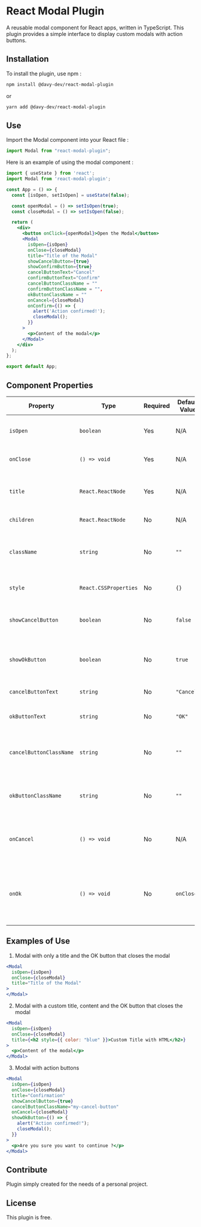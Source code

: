 # React Modal Plugin

A reusable modal component for React apps, written in TypeScript. This plugin provides a simple interface to display custom modals with action buttons.

## Installation

To install the plugin, use npm :

```bash
npm install @davy-dev/react-modal-plugin
```

or

```bash
yarn add @davy-dev/react-modal-plugin
```

## Use

Import the Modal component into your React file :

```jsx
import Modal from "react-modal-plugin";
```

Here is an example of using the modal component :

```jsx
import { useState } from 'react';
import Modal from 'react-modal-plugin';

const App = () => {
  const [isOpen, setIsOpen] = useState(false);

  const openModal = () => setIsOpen(true);
  const closeModal = () => setIsOpen(false);

  return (
    <div>
      <button onClick={openModal}>Open the Modal</button>
      <Modal
        isOpen={isOpen}
        onClose={closeModal}
        title="Title of the Modal"
        showCancelButton={true}
        showConfirmButton={true}
        cancelButtonText="Cancel"
        confirmButtonText="Confirm"
        cancelButtonClassName = ""
        confirmButtonClassName = "",
        okButtonClassName = ""
        onCancel={closeModal}
        onConfirm={() => {
          alert('Action confirmed!');
          closeModal();
        }}
      >
        <p>Content of the modal</p>
      </Modal>
    </div>
  );
};

export default App;
```

## Component Properties

| Property             | Type                    | Required | Default Value | Description                                                                 |
|----------------------|-------------------------|----------|---------------|-----------------------------------------------------------------------------|
| `isOpen`             | `boolean`               | Yes      | N/A           | Controls the visibility of the modal.                                       |
| `onClose`            | `() => void`            | Yes      | N/A           | Function to close the modal.                                                |
| `title`              | `React.ReactNode`       | Yes      | N/A           | The title of the modal, can be a string or JSX.                             |
| `children`           | `React.ReactNode`       | No       | N/A           | Content of the modal.                                                       |
| `className`          | `string`                | No       | `""`          | Optional CSS classes for additional styling of the modal.                   |
| `style`              | `React.CSSProperties`   | No       | `{}`          | Inline styles for the modal.                                                |
| `showCancelButton`   | `boolean`               | No       | `false`       | Controls whether to display the "Cancel" button.                            |
| `showOkButton`       | `boolean`               | No       | `true`        | Controls whether to display the "OK" button.                                |
| `cancelButtonText`   | `string`                | No       | `"Cancel"`    | Text for the "Cancel" button.                                               |
| `okButtonText`       | `string`                | No       | `"OK"`        | Text for the "OK" button.                                                   |
| `cancelButtonClassName` | `string`             | No       | `""`          | Optional CSS classes for the "Cancel" button.                               |
| `okButtonClassName`  | `string`                | No       | `""`          | Optional CSS classes for the "OK" button.                                   |
| `onCancel`           | `() => void`            | No       | N/A           | Function to execute when the "Cancel" button is clicked.                    |
| `onOk`               | `() => void`            | No       | `onClose`     | Function to execute when the "OK" button is clicked (defaults to `onClose`).|



## Examples of Use

1. Modal with only a title and the OK button that closes the modal

```jsx
<Modal
  isOpen={isOpen}
  onClose={closeModal}
  title="Title of the Modal"
>
</Modal>
```
2. Modal with a custom title, content and the OK button that closes the modal

```jsx
<Modal
  isOpen={isOpen}
  onClose={closeModal}
  title={<h2 style={{ color: "blue" }}>Custom Title with HTML</h2>}
>
  <p>Content of the modal</p>
</Modal>
```

3. Modal with action buttons

```jsx
<Modal
  isOpen={isOpen}
  onClose={closeModal}
  title="Confirmation"
  showCancelButton={true}
  cancelButtonClassName="my-cancel-button"
  onCancel={closeModal}
  showOkButton={() => {
    alert("Action confirmed!");
    closeModal();
  }}
>
  <p>Are you sure you want to continue ?</p>
</Modal>
```

## Contribute

Plugin simply created for the needs of a personal project.

## License

This plugin is free.
